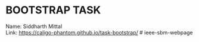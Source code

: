 # BOOTSTRAP TASK
Name: Siddharth Mittal<br>
Link: https://caligo-phantom.github.io/task-bootstrap/
#   i e e e - s b m - w e b p a g e  
 